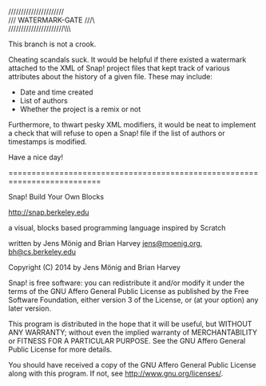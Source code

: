   //////////////////////\
 /// WATERMARK-GATE ///\\\
//////////////////////\\\\\

This branch is not a crook.

Cheating scandals suck. It would be helpful if there existed a watermark  attached to the XML of Snap! project files that kept track of various attributes about the history of a given file. These may include:

- Date and time created
- List of authors
- Whether the project is a remix or not

Furthermore, to thwart pesky XML modifiers, it would be neat to implement a check that will refuse to open a Snap! file if the list of authors or timestamps is modified.

Have a nice day!

==========================================================================

Snap! Build Your Own Blocks

http://snap.berkeley.edu

a visual, blocks based programming language
inspired by Scratch

written by Jens Mönig and Brian Harvey
jens@moenig.org, bh@cs.berkeley.edu

Copyright (C) 2014 by Jens Mönig and Brian Harvey

Snap! is free software: you can redistribute it and/or modify
it under the terms of the GNU Affero General Public License as
published by the Free Software Foundation, either version 3 of
the License, or (at your option) any later version.

This program is distributed in the hope that it will be useful,
but WITHOUT ANY WARRANTY; without even the implied warranty of
MERCHANTABILITY or FITNESS FOR A PARTICULAR PURPOSE.  See the
GNU Affero General Public License for more details.

You should have received a copy of the GNU Affero General Public License
along with this program.  If not, see <http://www.gnu.org/licenses/>.
